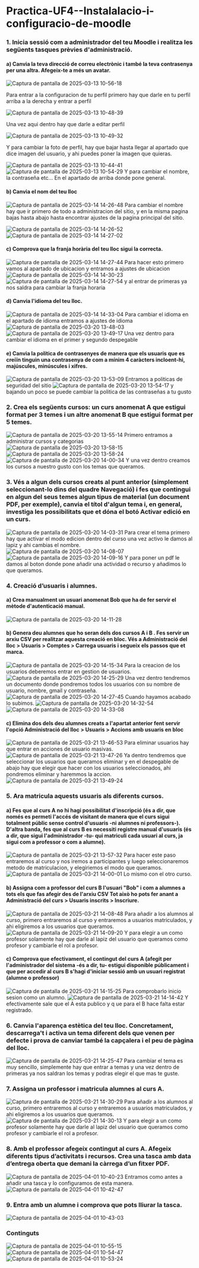 # Practica-UF4--Instalalacio-i-configuracio-de-moodle

### 1. Inicia sessió com a administrador del teu Moodle i realitza les següents tasques prèvies d'administració.

#### a) Canvia la teva direcció de correu electrònic i també la teva contrasenya per una altra. Afegeix-te a més un avatar. 

![Captura de pantalla de 2025-03-13 10-56-18](https://github.com/user-attachments/assets/21573a02-59c1-4125-b02d-c290129e6acd)

Para entrar a la configuracion de tu perfil primero hay que darle en tu perfil arriba a la derecha y entrar a perfil


![Captura de pantalla de 2025-03-13 10-48-39](https://github.com/user-attachments/assets/5bd513d0-3efe-419b-b705-72fdd85091e3)

Una vez aqui dentro hay que darle a editar perfil


![Captura de pantalla de 2025-03-13 10-49-32](https://github.com/user-attachments/assets/e381697e-ee63-4836-a844-4572911f64f1)

Y para cambiar la foto de perfil, hay que bajar hasta llegar al apartado que dice imagen del usuario, y ahi puedes poner la imagen que quieras.


![Captura de pantalla de 2025-03-13 10-44-41](https://github.com/user-attachments/assets/a0bbaad5-5f22-4401-9cad-5ff88bbcbe4a)
![Captura de pantalla de 2025-03-13 10-54-29](https://github.com/user-attachments/assets/80fc6bee-3f2c-4649-87a2-08bea5054398)
Y para cambiar el nombre, la contraseña etc... En el apartado de arriba donde pone general.

#### b) Canvia el nom del teu lloc 




![Captura de pantalla de 2025-03-14 14-26-48](https://github.com/user-attachments/assets/7861193c-1b80-492c-a096-70099648d42c)
Para cambiar el nombre hay que ir primero de todo a administracion del sitio, y en la misma pagina bajas hasta abajo hasta encontrar ajustes de la pagina principal del sitio.


![Captura de pantalla de 2025-03-14 14-26-52](https://github.com/user-attachments/assets/3b6cf80d-0750-4a18-afde-811bfb975054)
![Captura de pantalla de 2025-03-14 14-27-02](https://github.com/user-attachments/assets/bca77c4b-abeb-4fa1-aa18-b702d583fb5b)
#### c) Comprova que la franja horària del teu lloc sigui la correcta.
![Captura de pantalla de 2025-03-14 14-27-44](https://github.com/user-attachments/assets/46287cb4-94ec-4241-aa34-b3af78cc32cd)
Para hacer esto primero vamos al apartado de ubicacion y entramos a ajustes de ubicacion
![Captura de pantalla de 2025-03-14 14-30-23](https://github.com/user-attachments/assets/95cec2fa-7597-413d-9324-9d3a6cdbf2de)
![Captura de pantalla de 2025-03-14 14-27-54](https://github.com/user-attachments/assets/b1f03378-36a6-4765-8f9e-20001788474b)
y al entrar de primeras ya nos saldra para cambiar la franja horaria 


#### d) Canvia l'idioma del teu lloc. 
![Captura de pantalla de 2025-03-14 14-33-04](https://github.com/user-attachments/assets/aaac356c-969d-43ab-b0c0-044c88653434)
Para cambiar el idioma en el apartado de idioma entramos a ajustes de idioma
![Captura de pantalla de 2025-03-20 13-48-03](https://github.com/user-attachments/assets/bb291ebc-1a40-4bb2-b834-a88a0c1a7402)
![Captura de pantalla de 2025-03-20 13-49-17](https://github.com/user-attachments/assets/310cecf5-838f-4607-98be-4e7c0b051651)
Una vez dentro para cambiar el idioma en el primer y segundo despegable

#### e) Canvia la política de contrasenyes de manera que els usuaris que es creiïn tinguin una contrasenya de com a mínim 4 caràcters incloent-hi, majúscules, minúscules i xifres.
![Captura de pantalla de 2025-03-20 13-53-09](https://github.com/user-attachments/assets/23486246-28a0-4817-84b6-f299ab711f13)
Entramos a politicas de seguridad del sitio
![Captura de pantalla de 2025-03-20 13-54-17](https://github.com/user-attachments/assets/523c5b8c-a61b-4e70-983b-1a10358311b9)
y bajando un poco se puede cambiar la politica de las contraseñas a tu gusto


### 2. Crea els següents cursos: un curs anomenat A que estigui format per 3 temes i un altre anomenat B que estigui format per 5 temes. 
![Captura de pantalla de 2025-03-20 13-55-14](https://github.com/user-attachments/assets/6a2bfec0-f7ad-46bf-be04-a5be36898cc2)
Primero entramos a administrar cursos y categorias
![Captura de pantalla de 2025-03-20 13-58-15](https://github.com/user-attachments/assets/fd552584-3939-4911-a641-a5989ebb4407)
![Captura de pantalla de 2025-03-20 13-58-24](https://github.com/user-attachments/assets/8483c03e-c34c-4620-9715-9f26f50dbcfc)
![Captura de pantalla de 2025-03-20 14-00-34](https://github.com/user-attachments/assets/70c7b5ce-cc49-41ad-9fa9-e052e89ec894)
Y una vez dentro creamos los cursos a nuestro gusto con los temas que queramos.



### 3. Vés a algun dels cursos creats al punt anterior (simplement seleccionant-lo dins del quadre Navegació) i fes que contingui en algun del seus temes algun tipus de material (un document PDF, per exemple), canvia el títol d'algun tema i, en general, investiga les possibilitats que et dóna el botó Activar edició en un curs.
![Captura de pantalla de 2025-03-20 14-03-31](https://github.com/user-attachments/assets/449d1a7a-e758-4ff5-8fc0-134ba6a7ea45)
Para crear el tema primero hay que activar el modo edicion dentro del curso una vez activo le damos al lapiz y ahi cambias el nombre.
![Captura de pantalla de 2025-03-20 14-08-07](https://github.com/user-attachments/assets/8b20be1d-fece-46cd-829d-3cdbfee382a7)
![Captura de pantalla de 2025-03-20 14-09-16](https://github.com/user-attachments/assets/ca033cb4-31b6-49aa-a4f1-5d40b80f7032)
Y para poner un pdf le damos al boton donde pone añadir una actividad o recurso y añadimos lo que queramos.


### 4. Creació d’usuaris i alumnes.

#### a) Crea manualment un usuari anomenat Bob que ha de fer servir el mètode d'autenticació manual.
![Captura de pantalla de 2025-03-20 14-11-28](https://github.com/user-attachments/assets/4e345e9f-9d9c-422b-ab84-2a6888678512)

#### b) Genera deu alumnes que ho seran dels dos cursos A i B . Fes servir un arxiu CSV per realitzar aquesta creació en bloc. Vés a Administració del lloc > Usuaris > Comptes > Carrega usuaris i segueix els passos que et marca.
![Captura de pantalla de 2025-03-20 14-15-34](https://github.com/user-attachments/assets/9f973203-af1d-433b-80b4-c38d5ee07875)
Para la creacion de los usuarios deberemos entrar en gestion de usuarios.
![Captura de pantalla de 2025-03-20 14-25-29](https://github.com/user-attachments/assets/4e30295d-7aef-4384-aa71-7bd41dd9b22f)
Una vez dentro tendremos un documento donde pondremos todos los usuarios con su nombre de usuario, nombre, gmail y contraseña. 
![Captura de pantalla de 2025-03-20 14-27-45](https://github.com/user-attachments/assets/231c1f38-680a-4d36-a0cb-189c973c7d4c)
Cuando hayamos acabado lo subimos.
![Captura de pantalla de 2025-03-20 14-32-54](https://github.com/user-attachments/assets/3501fd30-c428-4790-91c3-ca65c015e644)
![Captura de pantalla de 2025-03-20 14-33-08](https://github.com/user-attachments/assets/81b0759c-ad6c-4d8c-b08e-94c33ab3fe3b)

#### c) Elimina dos dels deu alumnes creats a l'apartat anterior fent servir l'opció Administració del lloc > Usuaris > Accions amb usuaris en bloc
![Captura de pantalla de 2025-03-21 13-46-53](https://github.com/user-attachments/assets/1b50c6bb-d51c-4fa6-b684-a713efcac565)
Para eliminar usuarios hay que entrar en acciones de usuario masivas.
![Captura de pantalla de 2025-03-21 13-47-26](https://github.com/user-attachments/assets/3af09c07-9809-4309-980a-630786c24293)
Ya dentro tendremos que seleccionar los usuarios que queramos eliminar y en el despegable de abajo hay que elegir que hacer con los usuarios seleccionados, ahi pondremos eliminar y haremmos la accion.
![Captura de pantalla de 2025-03-21 13-49-24](https://github.com/user-attachments/assets/6ad5f76a-039b-4c57-ada0-d1f440f7c4fd)
 

### 5. Ara matricula aquests usuaris als diferents cursos.

#### a) Fes que al curs A no hi hagi possibilitat d'inscripció (és a dir, que només es permeti l'accés de visitant de manera que el curs sigui totalment públic sense control d'usuaris -ni alumnes ni professors-). D'altra banda, fes que al curs B es necessiti registre manual d'usuaris (és a dir, que sigui l'administrador -tu- qui matriculi cada usuari al curs, ja sigui com a professor o com a alumne). 
![Captura de pantalla de 2025-03-21 13-57-32](https://github.com/user-attachments/assets/e0d2a390-7837-4098-897c-990fdd3a8349)
Para hacer este paso entraremos al curso y nos iremos a participantes y luego seleccionaremos metodo de matriculacion, y elegiriemos el modo que queramos.
![Captura de pantalla de 2025-03-21 14-00-01](https://github.com/user-attachments/assets/d3700b01-7594-4574-832d-2dfccebc4f50)
Lo mismo con el otro curso.

#### b) Assigna com a professor del curs B l'usuari "Bob" i com a alumnes a tots els que fas afegir des de l'arxiu CSV Tot això ho pots fer anant a Administració del curs > Usuaris inscrits > Inscriure.
![Captura de pantalla de 2025-03-21 14-08-48](https://github.com/user-attachments/assets/8095eaee-4b76-421c-b923-3bf2d09906ef)
Para añadir a los alumnos al curso, primero entraremos al curso y entraremos a usuarios matriculados, y ahi eligiremos a los usuarios que queramos. 
![Captura de pantalla de 2025-03-21 14-09-20](https://github.com/user-attachments/assets/1bafd3b7-a9b7-44c8-b88f-74436fe2c998)
Y para elegir a un como profesor solamente hay que darle al lapiz del usuario que queramos como profesor y cambiarle el rol a profesor.

#### c) Comprova que efectivament, el contingut del curs A (afegit per l'administrador del sistema -és a dir, tu- estigui disponible públicament i que per accedir al curs B s'hagi d'iniciar sessió amb un usuari registrat (alumne o professor)
![Captura de pantalla de 2025-03-21 14-15-25](https://github.com/user-attachments/assets/e67c3d4c-63e6-4496-b7d9-a570888d8a7e)
Para comprobarlo inicio sesion como un alumno.
![Captura de pantalla de 2025-03-21 14-14-42](https://github.com/user-attachments/assets/91cd53df-f712-471e-bbb0-26cb274fd1fd)
Y efectivamente sale que el A esta publico y q ue para el B hace falta estar registrado.

### 6. Canvia l'aparença estètica del teu lloc. Concretament, descarrega't i activa un tema diferent dels que venen per defecte i prova de canviar també la capçalera i el peu de pàgina del lloc. 
![Captura de pantalla de 2025-03-21 14-25-47](https://github.com/user-attachments/assets/f12a99f2-cd92-4595-b9c8-7d914e519d05)
Para cambiar el tema es muy sencillo, simplemente hay que entrar a temas y una vez dentro de primeras ya nos saldran los temas y podras elegir el que mas te guste.

### 7. Assigna un professor i matricula alumnes al curs A.
![Captura de pantalla de 2025-03-21 14-30-29](https://github.com/user-attachments/assets/2d935dea-f3d8-4c47-bdcb-33f08f0645b5)
Para añadir a los alumnos al curso, primero entraremos al curso y entraremos a usuarios matriculados, y ahi eligiremos a los usuarios que queramos.
![Captura de pantalla de 2025-03-21 14-30-13](https://github.com/user-attachments/assets/10b701c4-2bae-470a-9f94-d77420015600)
Y para elegir a un como profesor solamente hay que darle al lapiz del usuario que queramos como profesor y cambiarle el rol a profesor.

### 8. Amb el professor afegeix contingut al curs A. Afegeix diferents tipus d’activitats i recursos. Crea una tasca amb data d’entrega oberta que demani la càrrega d’un fitxer PDF.
![Captura de pantalla de 2025-04-01 10-40-23](https://github.com/user-attachments/assets/3929bf89-1a94-4267-8a77-6351d7000190)
Entramos como antes a añadir una tasca y lo configuramos de esta manera.
![Captura de pantalla de 2025-04-01 10-42-47](https://github.com/user-attachments/assets/5afe70fa-927e-436d-8d91-755a1b772d01)

### 9. Entra amb un alumne i comprova que pots lliurar la tasca.
![Captura de pantalla de 2025-04-01 10-43-03](https://github.com/user-attachments/assets/a4ab3d45-9d22-4c1d-bea2-e19dd0cc8518)

### Continguts
![Captura de pantalla de 2025-04-01 10-55-15](https://github.com/user-attachments/assets/41ca59b1-02fb-4733-91aa-ceacb3eff5da)
![Captura de pantalla de 2025-04-01 10-54-47](https://github.com/user-attachments/assets/4c878212-3735-4bd1-8649-5125c396ead1)
![Captura de pantalla de 2025-04-01 10-53-24](https://github.com/user-attachments/assets/aebb0a69-712a-43a3-9265-4c0266e60cda)










